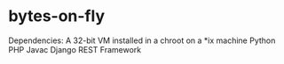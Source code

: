 bytes-on-fly
============

Dependencies:
A 32-bit VM installed in a chroot on a *ix machine
Python
PHP
Javac
Django REST Framework
